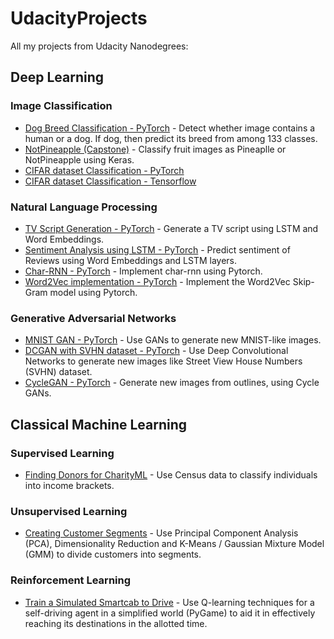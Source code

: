 # UdacityProjects

All my projects from Udacity Nanodegrees:

## Deep Learning

### Image Classification

- [Dog Breed Classification - PyTorch](https://github.com/pareshppp/UdacityProjects/tree/master/Deep-Learning-Nanodegree/deep-learning-v2-pytorch/project-dog-classification) - Detect whether image contains a human or a dog. If dog, then predict its breed from among 133 classes.
- [NotPineapple (Capstone)](https://github.com/pareshppp/UdacityProjects/tree/master/Machine_Learning_Engineer_Nanodegree/Capstone---NotPineapple) - Classify fruit images as Pineaplle or NotPineapple using Keras.
- [CIFAR dataset Classification - PyTorch](https://github.com/pareshppp/UdacityProjects/tree/master/Deep-Learning-Nanodegree/deep-learning-v2-pytorch/convolutional-neural-networks/cifar-cnn)
- [CIFAR dataset Classification - Tensorflow](https://github.com/pareshppp/UdacityProjects/tree/master/Machine_Learning_Engineer_Nanodegree/Image_Classification_CIFAR-10)

### Natural Language Processing

- [TV Script Generation - PyTorch](https://github.com/pareshppp/UdacityProjects/tree/master/Deep-Learning-Nanodegree/deep-learning-v2-pytorch/project-tv-script-generation) - Generate a TV script using LSTM and Word Embeddings.
- [Sentiment Analysis using LSTM - PyTorch](https://github.com/pareshppp/UdacityProjects/blob/master/Deep-Learning-Nanodegree/deep-learning-v2-pytorch/sentiment-rnn/Sentiment_RNN_Exercise.ipynb) - Predict sentiment of Reviews using Word Embeddings and LSTM layers.
- [Char-RNN - PyTorch](https://github.com/pareshppp/UdacityProjects/tree/master/Deep-Learning-Nanodegree/deep-learning-v2-pytorch/recurrent-neural-networks/char-rnn) - Implement char-rnn using Pytorch.
- [Word2Vec implementation - PyTorch](https://github.com/pareshppp/UdacityProjects/tree/master/Deep-Learning-Nanodegree/deep-learning-v2-pytorch/word2vec-embeddings) - Implement the Word2Vec Skip-Gram model using Pytorch.


### Generative Adversarial Networks

- [MNIST GAN - PyTorch](https://github.com/pareshppp/UdacityProjects/tree/master/Deep-Learning-Nanodegree/deep-learning-v2-pytorch/gan-mnist) - Use GANs to generate new MNIST-like images.
- [DCGAN with SVHN dataset - PyTorch](https://github.com/pareshppp/UdacityProjects/blob/master/Deep-Learning-Nanodegree/deep-learning-v2-pytorch/dcgan-svhn/DCGAN_Solution.ipynb) - Use Deep Convolutional Networks to generate new images like Street View House Numbers (SVHN) dataset.
- [CycleGAN - PyTorch](https://github.com/pareshppp/UdacityProjects/tree/master/Deep-Learning-Nanodegree/deep-learning-v2-pytorch/cycle-gan) - Generate new images from outlines, using Cycle GANs.


## Classical Machine Learning

### Supervised Learning

- [Finding Donors for CharityML](https://github.com/pareshppp/UdacityProjects/tree/master/Machine_Learning_Engineer_Nanodegree/Finding_Donors_for_CharityML) - Use Census data to classify individuals into income brackets.

### Unsupervised Learning

- [Creating Customer Segments](https://github.com/pareshppp/UdacityProjects/tree/master/Machine_Learning_Engineer_Nanodegree/Creating_Customer_Segments) - Use Principal Component Analysis (PCA), Dimensionality Reduction and K-Means / Gaussian Mixture Model (GMM) to divide customers into segments.

### Reinforcement Learning

- [Train a Simulated Smartcab to Drive](https://github.com/pareshppp/UdacityProjects/tree/master/Machine_Learning_Engineer_Nanodegree/Training_a_SmartCab_to_Drive) - Use Q-learning techniques for a self-driving agent in a simplified world (PyGame) to aid it in effectively reaching its destinations in the allotted time.

